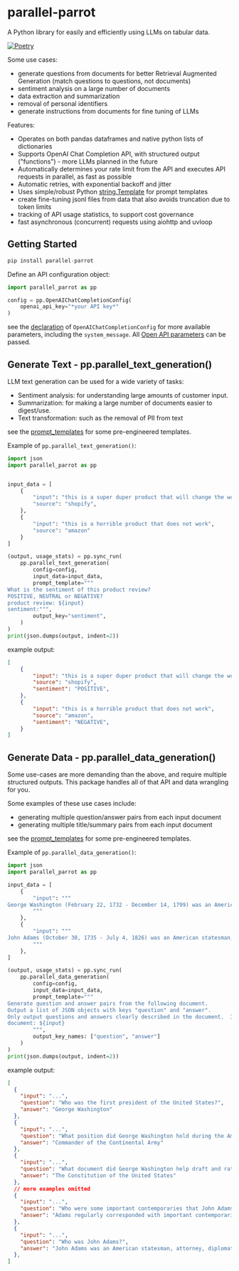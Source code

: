 # parallel-parrot

A Python library for easily and efficiently using LLMs on tabular data.

[![Poetry](https://img.shields.io/endpoint?url=https://python-poetry.org/badge/v0.json)](https://python-poetry.org/)

Some use cases:
- generate questions from documents for better Retrieval Augmented Generation (match questions to questions, not documents)
- sentiment analysis on a large number of documents
- data extraction and summarization
- removal of personal identifiers
- generate instructions from documents for fine tuning of LLMs

Features:
- Operates on both pandas dataframes and native python lists of dictionaries
- Supports OpenAI Chat Completion API, with structured output ("functions") - more LLMs planned in the future
- Automatically determines your rate limit from the API and executes API requests in parallel, as fast as possible
- Automatic retries, with exponential backoff and jitter
- Uses simple/robust Python [string.Template](https://docs.python.org/3/library/string.html#string.Template) for prompt templates
- create fine-tuning jsonl files from data that also avoids truncation due to token limits
- tracking of API usage statistics, to support cost governance
- fast asynchronous (concurrent) requests using aiohttp and uvloop

## Getting Started

```python
pip install parallel-parrot
```

Define an API configuration object:
```python
import parallel_parrot as pp

config = pp.OpenAIChatCompletionConfig(
    openai_api_key="*your API key*"
)
```

see the [declaration](https://github.com/novex-ai/parallel-parrot/blob/v0.1.0/parallel_parrot/types.py#L22) of `OpenAIChatCompletionConfig` for more available parameters, including the `system_message`.
All [Open API parameters](https://platform.openai.com/docs/api-reference/chat/create) can be passed.

## Generate Text - pp.parallel_text_generation()

LLM text generation can be used for a wide variety of tasks:
- Sentiment analysis: for understanding large amounts of customer input.
- Summarization: for making a large number of documents easier to digest/use.
- Text transformation: such as the removal of PII from text

see the [prompt_templates](https://github.com/novex-ai/parallel-parrot/blob/v0.1.0/parallel_parrot/prompt_templates.py) for some pre-engineered templates.

Example of `pp.parallel_text_generation()`:
```python
import json
import parallel_parrot as pp


input_data = [
    {
        "input": "this is a super duper product that will change the world",
        "source": "shopify",
    },
    {
        "input": "this is a horrible product that does not work",
        "source": "amazon"
    }
]

(output, usage_stats) = pp.sync_run(
    pp.parallel_text_generation(
        config=config,
        input_data=input_data,
        prompt_template="""
What is the sentiment of this product review?
POSITIVE, NEUTRAL or NEGATIVE?
product review: ${input}
sentiment:""",
        output_key="sentiment",
    )
)
print(json.dumps(output, indent=2))
```

example output:
```json
[
    {
        "input": "this is a super duper product that will change the world",
        "source": "shopify",
        "sentiment": "POSITIVE",
    },
    {
        "input": "this is a horrible product that does not work",
        "source": "amazon",
        "sentiment": "NEGATIVE",
    }
]
```


## Generate Data - pp.parallel_data_generation()

Some use-cases are more demanding than the above, and require multiple structured outputs.  This package handles all of that API and data wrangling for you.

Some examples of these use cases include:
- generating multiple question/answer pairs from each input document
- generating multiple title/summary pairs from each input document

see the [prompt_templates](https://github.com/novex-ai/parallel-parrot/blob/v0.1.0/parallel_parrot/prompt_templates.py) for some pre-engineered templates.

Example of `pp.parallel_data_generation()`:
```python
import json
import parallel_parrot as pp

input_data = [
    {
        "input": """
George Washington (February 22, 1732 - December 14, 1799) was an American military officer, statesman, and Founding Father who served as the first president of the United States from 1789 to 1797. Appointed by the Second Continental Congress as commander of the Continental Army in June 1775, Washington led Patriot forces to victory in the American Revolutionary War and then served as president of the Constitutional Convention in 1787, which drafted and ratified the Constitution of the United States and established the American federal government. Washington has thus been called the "Father of his Country".
        """
    },
    {
        "input": """
John Adams (October 30, 1735 - July 4, 1826) was an American statesman, attorney, diplomat, writer, and Founding Father who served as the second president of the United States from 1797 to 1801. Before his presidency, he was a leader of the American Revolution that achieved independence from Great Britain. During the latter part of the Revolutionary War and in the early years of the new nation, he served the U.S. government as a senior diplomat in Europe. Adams was the first person to hold the office of vice president of the United States, serving from 1789 to 1797. He was a dedicated diarist and regularly corresponded with important contemporaries, including his wife and adviser Abigail Adams and his friend and political rival Thomas Jefferson.
        """
    },
]

(output, usage_stats) = pp.sync_run(
    pp.parallel_data_generation(
        config=config,
        input_data=input_data,
        prompt_template="""
Generate question and answer pairs from the following document.
Output a list of JSON objects with keys "question" and "answer".
Only output questions and answers clearly described in the document.  If there are no questions and answers, output an empty list.
document: ${input}
        """,
        output_key_names: ["question", "answer"]
    )
)
print(json.dumps(output, indent=2))
```

example output:
```json
[
  {
    "input": "...",
    "question": "Who was the first president of the United States?",
    "answer": "George Washington"
  },
  {
    "input": "...",
    "question": "What position did George Washington hold during the American Revolutionary War?",
    "answer": "Commander of the Continental Army"
  },
  {
    "input": "...",
    "question": "What document did George Washington help draft and ratify?",
    "answer": "The Constitution of the United States"
  },
  // more examples omitted
  {
    "input": "...",
    "question": "Who were some important contemporaries that John Adams corresponded with?",
    "answer": "Adams regularly corresponded with important contemporaries, including his wife and adviser Abigail Adams and his friend and political rival Thomas Jefferson."
  },
  {
    "input": "...",
    "question": "Who was John Adams?",
    "answer": "John Adams was an American statesman, attorney, diplomat, writer, and Founding Father."
  },
]
```